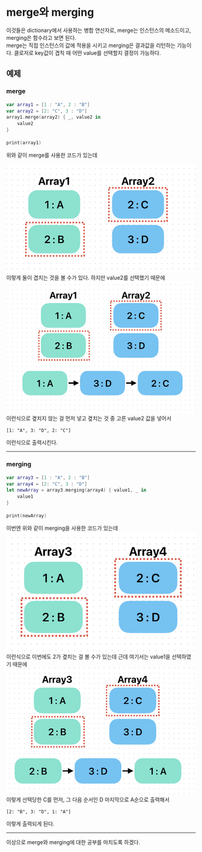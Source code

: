 # merge와 merging
이것들은 dictionary에서 사용하는 병합 연산자로, merge는 인스턴스의 메소드이고, merging은 함수라고 보면 된다.<br>
merge는 직접 인스턴스의 값에 적용을 시키고 merging은 결과값을 리턴하는 기능이다. 클로저로 key값이 겹칙 때 어떤 value를 선택할지 결정이 가능하다.

## 예제
### merge
```swift
var array1 = [1 : "A", 2 : "B"]
var array2 = [2: "C", 3 : "D"]
array1.merge(array2) { _, value2 in 
    value2
}

print(array1)
```
위와 같이 merge를 사용한 코드가 있는데

![](merge(1).png)
이렇게 둘이 겹치는 것을 볼 수가 있다. 하지만 value2를 선택했기 때문에 
![](merge(2).png)
이런식으로 곂치지 않는 걸 먼저 넣고 곂치는 것 중 고른 value2 값을 넣어서
```
[1: "A", 3: "D", 2: "C"]
```
이런식으로 출력시킨다.
___
### merging
```swift
var array3 = [1 : "A", 2 : "B"]
var array4 = [2: "C", 3 : "D"]
let newArray = array3.merging(array4) { value1, _ in 
    value1
}

print(newArray)
```
이번엔 위와 같이 merging을 사용한 코드가 있는데
![](merging(1).png)
이런식으로 이번에도 2가 곂치는 걸 볼 수가 있는데
근데 여기서는 value1을 선택하였기 때문에
![](merging(2).png)
이렇게 선택당한 C를 먼저, 그 다음 순서인 D 마지막으로 A순으로 출력해서
```
[2: "B", 3: "D", 1: "A"]
```
이렇게 출력되게 된다.
___
이상으로 merge와 merging에 대한 공부를 마치도록 하겠다.